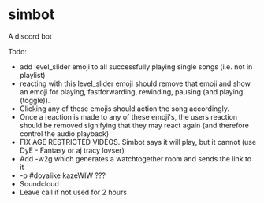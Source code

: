 # simbot
A discord bot


Todo:

- add level_slider emoji to all successfully playing single songs (i.e. not in playlist)
- reacting with this level_slider emoji should remove that emoji and show an emoji for playing, fastforwarding, rewinding, pausing (and playing (toggle)).
- Clicking any of these emojis should action the song accordingly.
- Once a reaction is made to any of these emoji's, the users reaction should be removed signifying that they may react again (and therefore control the audio playback)
- FIX AGE RESTRICTED VIDEOS. Simbot says it will play, but it cannot (use DyE - Fantasy or aj tracy lovser)
- Add -w2g which generates a watchtogether room and sends the link to it
- -p #doyalike kazeWIW ???
- Soundcloud
- Leave call if not used for 2 hours
